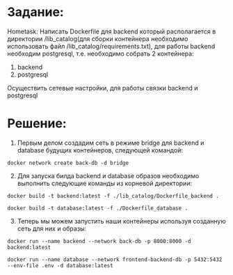 Задание:
========

Hometask: Написать Dockerfile для backend который располагается в директории /lib_catalog(для сборки контейнера необходимо использовать файл /lib_catalog/requirements.txt), для работы backend необходим postgresql, т.е. необходимо собрать 2 контейнера:
1. backend
2. postgresql

Осуществить сетевые настройки, для работы связки backend и postgresql

Решение:
========

1) Первым делом создадим сеть в режиме bridge для backend и database будущих контейнеров, следующей командой:


``` docker network create back-db -d bridge ```


2) Для запуска билда backend и database образов необходимо выполнить следующие команды из корневой директории:


``` docker build -t backend:latest -f ./lib_catalog/Dockerfile_backend . ```


``` docker build -t database:latest -f ./Dockerfile_database . ``` 


3) Теперь мы можем запустить наши контейнеры используя созданную сеть для них и образы:


``` docker run --name backend --network back-db -p 8000:8000 -d backend:latest ```


``` docker run --name database --network frontend-backend-db -p 5432:5432 --env-file .env -d database:latest ```

